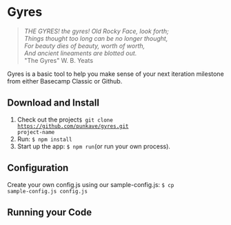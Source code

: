 Gyres
=================
> _THE GYRES! the gyres! Old Rocky Face, look forth; <br />
> Things thought too long can be no longer thought, <br />
> For beauty dies of beauty, worth of worth, <br />
> And ancient lineaments are blotted out._ <br />
> "The Gyres" W. B. Yeats


Gyres is a basic tool to help you make sense of your next iteration milestone from either Basecamp Classic or Github.

## Download and Install
1. Check out the project<code>$ git clone https://github.com/punkave/gyres.git project-name</code>
2. Run: <code>$ npm install</code>
3. Start up the app: <code>$ npm run</code>(or run your own process).

## Configuration
Create your own config.js using our sample-config.js: <code>$ cp sample-config.js config.js</code>

## Running your Code
